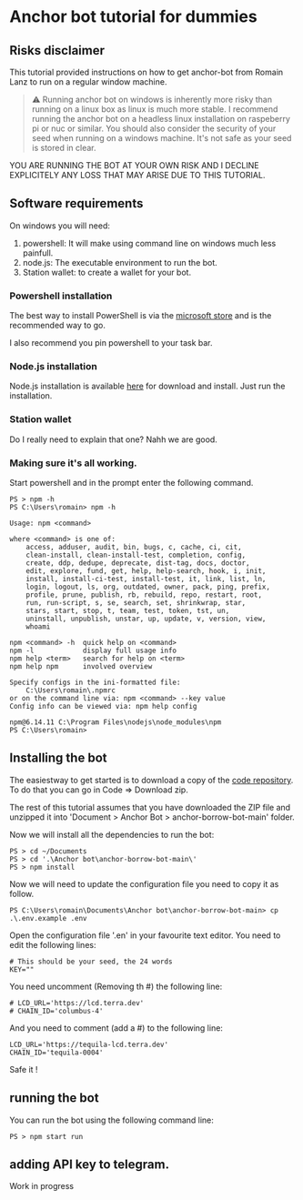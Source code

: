 # Anchor bot tutorial for dummies

## Risks disclaimer

This tutorial provided instructions on how to get anchor-bot from Romain Lanz to run on a regular window machine.

> ⚠️ Running anchor bot on windows is inherently more risky than running on a linux box as linux is much more stable. I recommend running the anchor bot on a headless linux installation on raspeberry pi or nuc or similar. 
> You should also consider the security of your seed when running on a windows machine. It's not safe as your seed is stored in clear.

YOU ARE RUNNING THE BOT AT YOUR OWN RISK AND I DECLINE EXPLICITELY ANY LOSS THAT MAY ARISE DUE TO THIS TUTORIAL.

## Software requirements
On windows you will need:
1. powershell: It will make using command line on windows much less painfull.
2. node.js: The executable environment to run the bot.
3. Station wallet: to create a wallet for your bot.

### Powershell installation
The best way to install PowerShell is via the [microsoft store](https://www.microsoft.com/en-gb/p/powershell/9mz1snwt0n5d?rtc=1&activetab=pivot:overviewtab) and is the recommended way to go.

I also recommend you pin powershell to your task bar.

### Node.js installation
Node.js installation is available [here](https://nodejs.org/en/download/) for download and install. Just run the installation.

### Station wallet
Do I really need to explain that one? Nahh we are good.

### Making sure it's all working.
Start powershell and in the prompt enter the following command.
```
PS > npm -h
PS C:\Users\romain> npm -h

Usage: npm <command>

where <command> is one of:
    access, adduser, audit, bin, bugs, c, cache, ci, cit,
    clean-install, clean-install-test, completion, config,
    create, ddp, dedupe, deprecate, dist-tag, docs, doctor,
    edit, explore, fund, get, help, help-search, hook, i, init,
    install, install-ci-test, install-test, it, link, list, ln,
    login, logout, ls, org, outdated, owner, pack, ping, prefix,
    profile, prune, publish, rb, rebuild, repo, restart, root,
    run, run-script, s, se, search, set, shrinkwrap, star,
    stars, start, stop, t, team, test, token, tst, un,
    uninstall, unpublish, unstar, up, update, v, version, view,
    whoami

npm <command> -h  quick help on <command>
npm -l            display full usage info
npm help <term>   search for help on <term>
npm help npm      involved overview

Specify configs in the ini-formatted file:
    C:\Users\romain\.npmrc
or on the command line via: npm <command> --key value
Config info can be viewed via: npm help config

npm@6.14.11 C:\Program Files\nodejs\node_modules\npm
PS C:\Users\romain>
```

## Installing the bot

The easiestway to get started is to download a copy of the [code repository](https://github.com/RomainLanz/anchor-borrow-bot). To do that you can go in Code => Download zip.

The rest of this tutorial assumes that you have downloaded the ZIP file and unzipped it into 'Document > Anchor Bot > anchor-borrow-bot-main' folder.

Now we will install all the dependencies to run the bot:

```
PS > cd ~/Documents
PS > cd '.\Anchor bot\anchor-borrow-bot-main\'
PS > npm install
```

Now we will need to update the configuration file you need to copy it as follow.

```
PS C:\Users\romain\Documents\Anchor bot\anchor-borrow-bot-main> cp .\.env.example .env
```

Open the configuration file '.en' in your favourite text editor. You need to edit the following lines:

```
# This should be your seed, the 24 words
KEY=""
```

You need uncomment (Removing th #) the following line:
```
# LCD_URL='https://lcd.terra.dev'
# CHAIN_ID='columbus-4'
```

And you need to comment (add a #) to the following line:
```
LCD_URL='https://tequila-lcd.terra.dev'
CHAIN_ID='tequila-0004'
```

Safe it !

## running the bot

You can run the bot using the following command line:
```
PS > npm start run
```

## adding API key to telegram.

Work in progress

